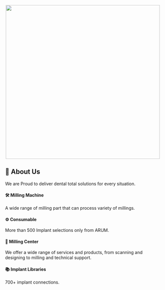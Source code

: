 <div id="header" align="center">
  <a href="https://arumdental.com">
    <img src="https://arumdental.com/wp-content/uploads/2021/12/Menu_milling-certre_image-1536x710.png" width="500"/>
  </a>
</div>

## :tooth: About Us

We are Proud to deliver dental total solutions for every situation.

#### :hammer_and_wrench: Milling Machine

A wide range of milling part that can process variety of millings.

#### :gear: Consumable

More than 500 Implant selections only from ARUM.

#### :microscope: Milling Center

We offer a wide range of services and products, from scanning and designing to milling and technical support.

#### :books: Implant Libraries

700+ implant connections.
